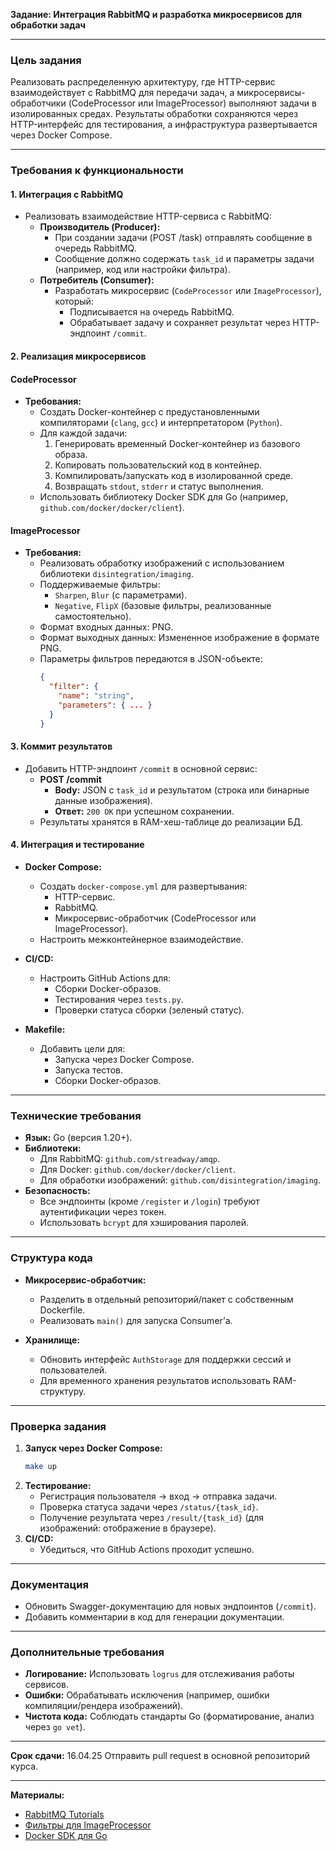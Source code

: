 **Задание: Интеграция RabbitMQ и разработка микросервисов для обработки задач**

---

### **Цель задания**  

Реализовать распределенную архитектуру, где HTTP-сервис взаимодействует с RabbitMQ для передачи задач, а микросервисы-обработчики (CodeProcessor или ImageProcessor) выполняют задачи в изолированных средах. Результаты обработки сохраняются через HTTP-интерфейс для тестирования, а инфраструктура развертывается через Docker Compose.  

---

### **Требования к функциональности**  
#### **1. Интеграция с RabbitMQ**

- Реализовать взаимодействие HTTP-сервиса с RabbitMQ:  
  - **Производитель (Producer):**  
    - При создании задачи (POST /task) отправлять сообщение в очередь RabbitMQ.  
    - Сообщение должно содержать `task_id` и параметры задачи (например, код или настройки фильтра).  
  - **Потребитель (Consumer):**  
    - Разработать микросервис (`CodeProcessor` или `ImageProcessor`), который:  
      - Подписывается на очередь RabbitMQ.  
      - Обрабатывает задачу и сохраняет результат через HTTP-эндпоинт `/commit`.  

#### **2. Реализация микросервисов**  
#### **CodeProcessor**  

- **Требования:**  
  - Создать Docker-контейнер с предустановленными компиляторами (`clang`, `gcc`) и интерпретатором (`Python`).  
  - Для каждой задачи:  
    1. Генерировать временный Docker-контейнер из базового образа.  
    2. Копировать пользовательский код в контейнер.  
    3. Компилировать/запускать код в изолированной среде.  
    4. Возвращать `stdout`, `stderr` и статус выполнения.  
  - Использовать библиотеку Docker SDK для Go (например, `github.com/docker/docker/client`).  

#### **ImageProcessor**  

- **Требования:**  
  - Реализовать обработку изображений с использованием библиотеки `disintegration/imaging`.  
  - Поддерживаемые фильтры:  
    - `Sharpen`, `Blur` (с параметрами).  
    - `Negative`, `FlipX` (базовые фильтры, реализованные самостоятельно).  
  - Формат входных данных: PNG.  
  - Формат выходных данных: Измененное изображение в формате PNG.  
  - Параметры фильтров передаются в JSON-объекте:  
    ```json  
    {  
      "filter": {  
        "name": "string",  
        "parameters": { ... }  
      }  
    }  
    ```  

#### **3. Коммит результатов** 

- Добавить HTTP-эндпоинт `/commit` в основной сервис:  
  - **POST /commit**  
    - **Body:** JSON с `task_id` и результатом (строка или бинарные данные изображения).  
    - **Ответ:** `200 OK` при успешном сохранении.  
  - Результаты хранятся в RAM-хеш-таблице до реализации БД.  

#### **4. Интеграция и тестирование**

- **Docker Compose:**  
  - Создать `docker-compose.yml` для развертывания:  
    - HTTP-сервис.  
    - RabbitMQ.  
    - Микросервис-обработчик (CodeProcessor или ImageProcessor).  
  - Настроить межконтейнерное взаимодействие.  

- **CI/CD:**  

  - Настроить GitHub Actions для:  
    - Сборки Docker-образов.  
    - Тестирования через `tests.py`.  
    - Проверки статуса сборки (зеленый статус).  

- **Makefile:**  

  - Добавить цели для:  
    - Запуска через Docker Compose.  
    - Запуска тестов.  
    - Сборки Docker-образов.  

---

### **Технические требования**  

- **Язык:** Go (версия 1.20+).  
- **Библиотеки:**  
  - Для RabbitMQ: `github.com/streadway/amqp`.  
  - Для Docker: `github.com/docker/docker/client`.  
  - Для обработки изображений: `github.com/disintegration/imaging`.  
- **Безопасность:**  
  - Все эндпоинты (кроме `/register` и `/login`) требуют аутентификации через токен.  
  - Использовать `bcrypt` для хэширования паролей.  

---

### **Структура кода**  

- **Микросервис-обработчик:**  
  - Разделить в отдельный репозиторий/пакет с собственным Dockerfile.  
  - Реализовать `main()` для запуска Consumer’а.  

- **Хранилище:**  
  - Обновить интерфейс `AuthStorage` для поддержки сессий и пользователей.  
  - Для временного хранения результатов использовать RAM-структуру.  

---

### **Проверка задания**  

1. **Запуск через Docker Compose:**  
   ```bash  
   make up  
   ```  
2. **Тестирование:**  
   - Регистрация пользователя → вход → отправка задачи.  
   - Проверка статуса задачи через `/status/{task_id}`.  
   - Получение результата через `/result/{task_id}` (для изображений: отображение в браузере).  
3. **CI/CD:**  
   - Убедиться, что GitHub Actions проходит успешно.  

---

### **Документация**  

- Обновить Swagger-документацию для новых эндпоинтов (`/commit`).  
- Добавить комментарии в код для генерации документации.  

---

### **Дополнительные требования**

- **Логирование:** Использовать `logrus` для отслеживания работы сервисов.  
- **Ошибки:** Обрабатывать исключения (например, ошибки компиляции/рендера изображений).  
- **Чистота кода:** Соблюдать стандарты Go (форматирование, анализ через `go vet`).  

---

**Срок сдачи:** 16.04.25
Отправить pull request в основной репозиторий курса.  

--- 

**Материалы:**  
- [RabbitMQ Tutorials](https://www.rabbitmq.com/tutorials)  
- [Фильтры для ImageProcessor](https://github.com/disintegration/imaging)  
- [Docker SDK для Go](https://github.com/docker/docker/tree/master/client)  
